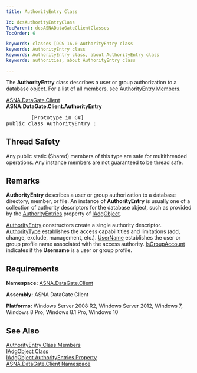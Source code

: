 ```yaml
---
title: AuthorityEntry Class

Id: dcsAuthorityEntryClass
TocParent: dcsASNADataGateClientClasses
TocOrder: 6

keywords: classes [DCS 16.0 AuthorityEntry class
keywords: AuthorityEntry class
keywords: AuthorityEntry class, about AuthorityEntry class
keywords: authorities, about AuthorityEntry class

---
```


The <span> **AuthorityEntry** </span> class describes a user or group authorization to a database object. For a list of all members, see [AuthorityEntry Members](authority-entry-members.html). 

[ASNA.DataGate.Client](datagate-client-namespace.html) <br /> **ASNA.DataGate.Client.<span>AuthorityEntry</span>** 
<pre class="prettyprint">
        <span class="lang">[Prototype in C#]</span>
public class AuthorityEntry :</pre>

## Thread Safety

Any public static (Shared) members of this type are safe for multithreaded operations. Any instance members are not guaranteed to be thread safe.
## Remarks

<span style="FONT-WEIGHT: bold">AuthorityEntry</span> describes a user or group authorization to a database directory, member, or file. An instance of **AuthorityEntry** is usually one of a collection of authority descriptors for the database object, such as provided by the [AuthorityEntries](iadg-object-class-authority-entries-property.html) property of [IAdgObject](iadg-object-class.html).

[AuthorityEntry](authority-entry-class-authority-entry-constructors.html) constructors create a single authority descriptor. [ AuthorityType](authority-entry-class-authority-type-field.html) establishes the access capabilitities and limitations (add, change, exclude, management, etc.). [ UserName](authority-entry-class-username-field.html) establishes the user or group profile name associated with the access authority. [IsGroupAccount](authority-entry-class-username-field.html) indicates if the **Username** is a user or group profile.
## Requirements

**Namespace:** [ASNA.DataGate.Client](datagate-client-namespace.html) 

**Assembly:** ASNA DataGate Client

**Platforms:** Windows Server 2008 R2, Windows Server 2012, Windows 7, Windows 8 Pro, Windows 8.1 Pro, Windows 10
## See Also


[AuthorityEntry Class Members](authority-entry-members.html)
      <br />
[IAdgObject Class](iadg-object-class.html)
      <br />
      [IAdgObject.AuthorityEntries 
					Property](iadg-object-class-authority-entries-property.html)
      <br />
[ASNA.DataGate.Client Namespace](datagate-client-namespace.html)

